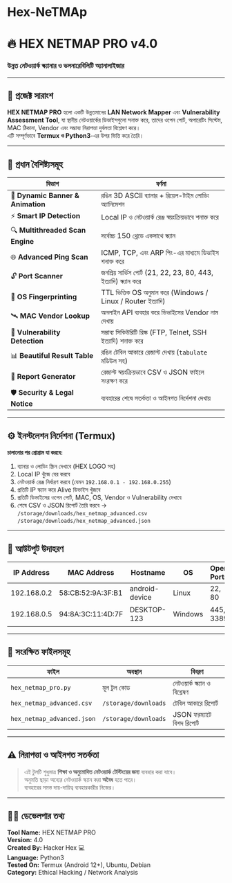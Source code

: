 # Hex-NeTMAp







# 🔥 HEX NETMAP PRO v4.0  
### উন্নত নেটওয়ার্ক স্ক্যানার ও ভলনারেবিলিটি অ্যানালাইজার

---

## 🧠 প্রজেক্ট সারাংশ
**HEX NETMAP PRO** হলো একটি উন্নতমানের **LAN Network Mapper** এবং **Vulnerability Assessment Tool**, যা স্থানীয় নেটওয়ার্কের ডিভাইসগুলো সনাক্ত করে, তাদের ওপেন পোর্ট, অপারেটিং সিস্টেম, MAC ঠিকানা, Vendor এবং সম্ভাব্য নিরাপত্তা দুর্বলতা বিশ্লেষণ করে।  
এটি সম্পূর্ণভাবে **Termux ও Python3**-এর উপর ভিত্তি করে তৈরি।

---

## 🎨 প্রধান বৈশিষ্ট্যসমূহ
| বিভাগ | বর্ণনা |
|-------|---------|
| 💠 **Dynamic Banner & Animation** | রঙিন 3D ASCII ব্যানার + রিয়েল-টাইম লোডিং অ্যানিমেশন |
| ⚡ **Smart IP Detection** | Local IP ও নেটওয়ার্ক রেঞ্জ স্বয়ংক্রিয়ভাবে শনাক্ত করে |
| 🔍 **Multithreaded Scan Engine** | সর্বোচ্চ 150 থ্রেডে একসাথে স্ক্যান |
| 🌐 **Advanced Ping Scan** | ICMP, TCP, এবং ARP পিং-এর মাধ্যমে ডিভাইস শনাক্ত করে |
| 🔓 **Port Scanner** | জনপ্রিয় সার্ভিস পোর্ট (21, 22, 23, 80, 443, ইত্যাদি) স্ক্যান করে |
| 🧩 **OS Fingerprinting** | TTL ভিত্তিক OS অনুমান করে (Windows / Linux / Router ইত্যাদি) |
| 🛰️ **MAC Vendor Lookup** | অনলাইন API ব্যবহার করে ডিভাইসের Vendor নাম দেখায় |
| 🧠 **Vulnerability Detection** | সম্ভাব্য সিকিউরিটি রিস্ক (FTP, Telnet, SSH ইত্যাদি) শনাক্ত করে |
| 📊 **Beautiful Result Table** | রঙিন টেবিল আকারে রেজাল্ট দেখায় (`tabulate` মডিউল সহ) |
| 💾 **Report Generator** | রেজাল্ট স্বয়ংক্রিয়ভাবে CSV ও JSON ফাইলে সংরক্ষণ করে |
| 🛡️ **Security & Legal Notice** | ব্যবহারের শেষে সতর্কতা ও আইনগত নির্দেশনা দেখায় |

---

## ⚙️ ইনস্টলেশন নির্দেশনা (Termux)







**চালানোর পর প্রোগ্রাম যা করবে:**
1. ব্যানার ও লোডিং স্ক্রিন দেখাবে (HEX LOGO সহ)
2. Local IP খুঁজে বের করবে  
3. নেটওয়ার্ক রেঞ্জ নির্ধারণ করবে (যেমন `192.168.0.1 - 192.168.0.255`)
4. প্রতিটি IP স্ক্যান করে Alive ডিভাইস খুঁজবে  
5. প্রতিটি ডিভাইসের ওপেন পোর্ট, MAC, OS, Vendor ও Vulnerability দেখাবে  
6. শেষে CSV ও JSON রিপোর্ট তৈরি করবে →  
   `/storage/downloads/hex_netmap_advanced.csv`  
   `/storage/downloads/hex_netmap_advanced.json`

---

## 🧮 আউটপুট উদাহরণ

| IP Address | MAC Address | Hostname | OS | Open Ports | Risk |
|-------------|--------------|-----------|----|-------------|------|
| 192.168.0.2 | 58:CB:52:9A:3F:B1 | android-device | Linux | 22, 80 | 🔴 High |
| 192.168.0.5 | 94:8A:3C:11:4D:7F | DESKTOP-123 | Windows | 445, 3389 | 🟢 Low |

---

## 🧰 সংরক্ষিত ফাইলসমূহ
| ফাইল | অবস্থান | বিবরণ |
|-------|-----------|---------|
| `hex_netmap_pro.py` | মূল টুল কোড | নেটওয়ার্ক স্ক্যান ও বিশ্লেষণ |
| `hex_netmap_advanced.csv` | `/storage/downloads` | টেবিল আকারে রিপোর্ট |
| `hex_netmap_advanced.json` | `/storage/downloads` | JSON ফরম্যাটে বিশদ রিপোর্ট |

---

## ⚠️ নিরাপত্তা ও আইনগত সতর্কতা
> এই টুলটি শুধুমাত্র **শিক্ষা ও অনুমোদিত নেটওয়ার্ক টেস্টিংয়ের জন্য** ব্যবহার করা যাবে।  
> অনুমতি ছাড়া অন্যের নেটওয়ার্ক স্ক্যান করা **অবৈধ** হতে পারে।  
> ব্যবহারের সমস্ত দায়-দায়িত্ব ব্যবহারকারীর নিজের।

---

## 👨‍💻 ডেভেলপার তথ্য
**Tool Name:** HEX NETMAP PRO  
**Version:** 4.0  
**Created By:** Hacker Hex 💻  
**Language:** Python3  
**Tested On:** Termux (Android 12+), Ubuntu, Debian  
**Category:** Ethical Hacking / Network Analysis  

